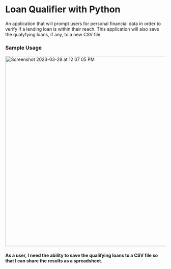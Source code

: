 # Loan Qualifier with Python

An application that will prompt users for personal financial data in order to verify if a lending loan is within their reach. This application will also save the qualyfying loans, if any, to a new CSV file. 

### Sample Usage
<img width="595" alt="Screenshot 2023-03-29 at 12 07 05 PM" src="https://user-images.githubusercontent.com/81205562/228644874-b1b82aa7-9f9f-43aa-9c7a-fd67c220c549.png">

#### As a user, I need the ability to save the qualifying loans to a CSV file so that I can share the results as a spreadsheet.


